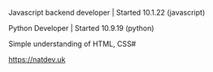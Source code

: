 Javascript backend developer |
Started 10.1.22 (javascript)

Python Developer | 
Started 10.9.19 (python)

Simple understanding of HTML, CSS#

https://natdev.uk
